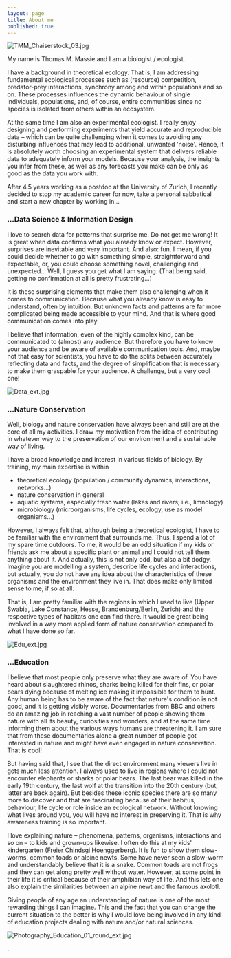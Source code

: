 ```yaml
---
layout: page
title: About me
published: true
---
```

![TMM_Chaiserstock_03.jpg]({{site.baseurl}}/img/TMM_Chaiserstock_03.jpg)

My name is Thomas M. Massie and I am a biologist / ecologist.

I have a background in theoretical ecology. That is, I am addressing fundamental ecological processes such as (resource) competition, predator-prey interactions, synchrony among and within populations and so on. These processes influences the dynamic behaviour of single individuals, populations, and, of course, entire communities since no species is isolated from others within an ecosystem.  

At the same time I am also an experimental ecologist. I really enjoy designing and performing experiments that yield accurate and reproducible data – which can be quite challenging when it comes to avoiding any disturbing influences that may lead to additional, unwanted 'noise'. Hence, it is absolutely worth choosing an experimental system that delivers reliable data to adequately inform your models. Because your analysis, the insights you infer from these, as well as any forecasts you make can be only as good as the data you work with.  

After 4.5 years working as a postdoc at the University of Zurich, I recently decided to stop my academic career for now, take a personal sabbatical and start a new chapter by working in...


### ...Data Science & Information Design

I love to search data for patterns that surprise me. Do not get me wrong! It is great when data confirms what you already know or expect. However, surprises are inevitable and very important. And also: fun. I mean, if you could decide whether to go with something simple, straightforward and expectable, or, you could choose something novel, challenging and unexpected... Well, I guess you get what I am saying. (That being said, getting no confirmation at all is pretty frustrating...)  

It is these surprising elements that make them also challenging when it comes to communication. Because what you already know is easy to understand, often by intuition. But unknown facts and patterns are far more complicated being made accessible to your mind. And that is where good communication comes into play.  

I believe that information, even of the highly complex kind, can be communicated to (almost) any audience. But therefore you have to know your audience and be aware of available communication tools. And, maybe not that easy for scientists, you have to do the splits between accurately reflecting data and facts, and the degree of simplification that is necessary to make them graspable for your audience. A challenge, but a very cool one!

![Data_ext.jpg]({{site.baseurl}}/img/Data_ext.jpg)  


### ...Nature Conservation

Well, biology and nature conservation have always been and still are at the core of all my activities. I draw my motivation from the idea of contributing in whatever way to the preservation of our environment and a sustainable way of living.

I have a broad knowledge and interest in various fields of biology. By training, my main expertise is within
  * theoretical ecology (population / community dynamics, interactions, networks...)
  * nature conservation in general
  * aquatic systems, especially fresh water (lakes and rivers; i.e., limnology)
  * microbiology (microorganisms, life cycles, ecology, use as model organisms...)

However, I always felt that, although being a theoretical ecologist, I have to be familiar with the environment that surrounds me. Thus, I spend a lot of my spare time outdoors. To me, it would be an odd situation if my kids or friends ask me about a specific plant or animal and I could not tell them anything about it. And actually, this is not only odd, but also a bit dodgy. Imagine you are modelling a system, describe life cycles and interactions, but actually, you do not have any idea about the characteristics of these organisms and the environment they live in. That does make only limited sense to me, if so at all.

That is, I am pretty familiar with the regions in which I used to live (Upper Swabia, Lake Constance, Hesse, Brandenburg/Berlin, Zurich) and the respective types of habitats one can find there. It would be great being involved in a way more applied form of nature conservation compared to what I have done so far.

![Edu_ext.jpg]({{site.baseurl}}/img/Edu_ext.jpg)  


### ...Education

I believe that most people only preserve what they are aware of. You have heard about slaughtered rhinos, sharks being killed for their fins, or polar bears dying because of melting ice making it impossible for them to hunt. Any human being has to be aware of the fact that nature's condition is not good, and it is getting visibly worse. Documentaries from BBC and others do an amazing job in reaching a vast number of people showing them nature with all its beauty, curiosities and wonders, and at the same time informing them about the various ways humans are threatening it. I am sure that from these documentaries alone a great number of people got interested in nature and might have even engaged in nature conservation. That is cool!

But having said that, I see that the direct environment many viewers live in gets much less attention. I always used to live in regions where I could not encounter elephants or sharks or polar bears. The last bear was killed in the early 19th century, the last wolf at the transition into the 20th century (but, latter are back again). But besides these iconic species there are so many more to discover and that are fascinating because of their habitus, behaviour, life cycle or role inside an ecological network. Without knowing what lives around you, you will have no interest in preserving it. That is why awareness training is so important. 

I love explaining nature – phenomena, patterns, organisms, interactions and so on – to kids and grown-ups likewise. I often do this at my kids' kindergarten ([Freier Chindsgi Hoenggerberg](http://chindsgi-hoenggerberg.ch/)). It is fun to show them slow-worms, common toads or alpine newts. Some have never seen a slow-worm and understandably believe that it is a snake. Common toads are not frogs and they can get along pretty well without water. However, at some point in their life it is critical because of their amphibian way of life. And this lets one also explain the similarities between an alpine newt and the famous axolotl.

Giving people of any age an understanding of nature is one of the most rewarding things I can imagine. This and the fact that you can change the current situation to the better is why I would love being involved in any kind of education projects dealing with nature and/or natural sciences.

![Photography_Education_01_round_ext.jpg]({{site.baseurl}}/img/Photography_Education_01_round_ext.jpg)  














.
